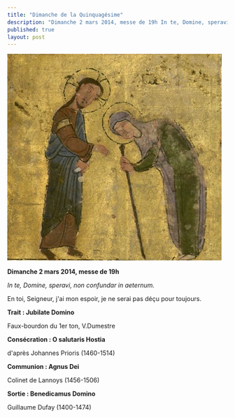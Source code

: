 ```yaml
---
title: "Dimanche de la Quinquagésime"
description: "Dimanche 2 mars 2014, messe de 19h In te, Domine, speravi, non confundar in aeternum. En toi, Seigneur, j'ai mon espoir, je ne serai pas déçu pour toujours. Trait : Jubilate Domino Faux-bourdon du 1er ton, V.Dumestre Consécration : O salutaris Hostia..."
published: true
layout: post
---
```



![](/images/2014-03-24-guerison.jpg)

**Dimanche 2 mars 2014, messe de 19h**

*In te, Domine, speravi, non confundar in aeternum.*

En toi, Seigneur, j'ai mon espoir, je ne serai pas déçu pour toujours.

**Trait : Jubilate Domino**

Faux-bourdon du 1er ton, V.Dumestre

**Consécration : O salutaris Hostia**

d'après Johannes Prioris (1460-1514)

**Communion : Agnus Dei**

Colinet de Lannoys (1456-1506)

**Sortie : Benedicamus Domino**

Guillaume Dufay (1400-1474)